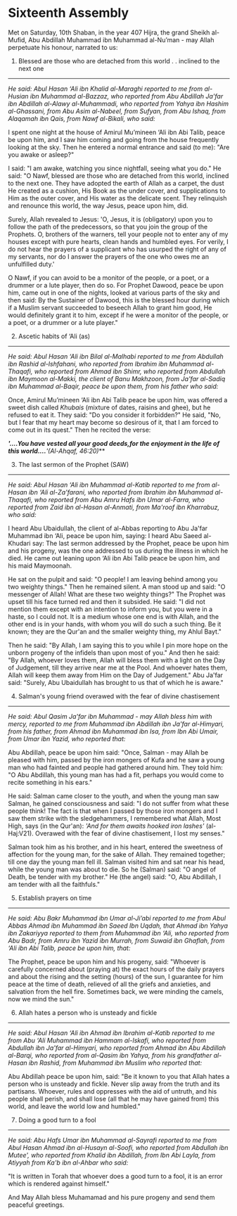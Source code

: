 Sixteenth Assembly
==================

Met on Saturday, 10th Shaban, in the year 407 Hijra, the grand Sheikh
al-Mufid, Abu Abdillah Muhammad ibn Muhammad al-Nu’man - may Allah
perpetuate his honour, narrated to us:

1. Blessed are those who are detached from this world . . inclined to the next one
----------------------------------------------------------------------------------

*He said: Abul Hasan ‘Ali ibn Khalid al-Maraghi reported to me from
al-Husian ibn Muhammad al-Bazzaz, who reported from Abu Abdillah Ja'far
ibn Abdillah al-Alawy al-Muhammadi, who reported from Yahya ibn Hashim
al-Ghassani, from Abu Asim al-Nabeel, from Sufyan, from Abu Ishaq, from
Alaqamah ibn Qais, from Nawf al-Bikali, who said:*

I spent one night at the house of Amirul Mu’mineen ‘Ali ibn Abi Talib,
peace be upon him, and I saw him coming and going from the house
frequently looking at the sky. Then he entered a normal entrance and
said (to me): "Are you awake or asleep?"

I said: "I am awake, watching you since nightfall, seeing what you do."
He said: "O Nawf, blessed are those who are detached from this world,
inclined to the next one. They have adopted the earth of Allah as a
carpet, the dust He created as a cushion, His Book as the under cover,
and supplications to Him as the outer cover, and His water as the
delicate scent. They relinquish and renounce this world, the way Jesus,
peace upon him, did.

Surely, Allah revealed to Jesus: 'O, Jesus, it is (obligatory) upon you
to follow the path of the predecessors, so that you join the group of
the Prophets. O, brothers of the warners, tell your people not to enter
any of my houses except with pure hearts, clean hands and humbled eyes.
For verily, I do not hear the prayers of a supplicant who has usurped
the right of any of my servants, nor do I answer the prayers of the one
who owes me an unfulfilled duty.'

O Nawf, if you can avoid to be a monitor of the people, or a poet, or a
drummer or a lute player, then do so. For Prophet Dawood, peace be upon
him, came out in one of the nights, looked at various parts of the sky
and then said: By the Sustainer of Dawood, this is the blessed hour
during which if a Muslim servant succeeded to beseech Allah to grant him
good, He would definitely grant it to him, except if he were a monitor
of the people, or a poet, or a drummer or a lute player."

2. Ascetic habits of ‘Ali (as)
------------------------------

*He said: Abul Hasan ‘Ali ibn Bilal al-Malhabi reported to me from
Abdullah ibn Rashid al-Ishfahani, who reported from Ibrahim ibn Muhammad
al-Thaqafi, who reported from Ahmad ibn Shimr, who reported from
Abdullah ibn Maymoon al-Makki, the client of Banu Makhzoon, from Ja'far
al-Sadiq ibn Muhammad al-Baqir, peace be upon them, from his father who
said:*

Once, Amirul Mu’mineen ‘Ali ibn Abi Talib peace be upon him, was offered
a sweet dish called *Khubais* (mixture of dates, raisins and ghee), but
he refused to eat it. They said: "Do you consider it forbidden?" He
said, "No, but I fear that my heart may become so desirous of it, that I
am forced to come out in its quest." Then he recited the verse:

***'....You have vested all your good deeds,for the enjoyment in the
life of this world....**'**(Al-Ahqaf, 46:20)***

3. The last sermon of the Prophet (SAW)
---------------------------------------

*He said: Abul Hasan ‘Ali ibn Muhammad al-Katib reported to me from
al-Hasan ibn ‘Ali al-Za'farani, who reported from Ibrahim ibn Muhammad
al-Thaqafi, who reported from Abu Amru Hafs ibn Umar al-Farra, who
reported from Zaid ibn al-Hasan al-Anmati, from Ma'roof ibn Kharrabuz,
who said:*

I heard Abu Ubaidullah, the client of al-Abbas reporting to Abu Ja'far
Muhammad ibn ‘Ali, peace be upon him, saying: I heard Abu Saeed
al-Khudari say: The last sermon addressed by the Prophet, peace be upon
him and his progeny, was the one addressed to us during the illness in
which he died. He came out leaning upon ‘Ali ibn Abi Talib peace be upon
him, and his maid Maymoonah.

He sat on the pulpit and said: "O people! I am leaving behind among you
two weighty things." Then he remained silent. A man stood up and said:
"O messenger of Allah! What are these two weighty things?" The Prophet
was upset till his face turned red and then it subsided. He said: "I did
not mention them except with an intention to inform you, but you were in
a haste, so I could not. It is a medium whose one end is with Allah, and
the other end is in your hands, with whom you will do such a such thing.
Be it known; they are the Qur'an and the smaller weighty thing, my Ahlul
Bayt."

Then he said: "By Allah, I am saying this to you while I pin more hope
on the unborn progeny of the infidels than upon most of you." And then
he said: "By Allah, whoever loves them, Allah will bless them with a
light on the Day of Judgement, till they arrive near me at the Pool. And
whoever hates them, Allah will keep them away from Him on the Day of
Judgement." Abu Ja'far said: "Surely, Abu Ubaidullah has brought to us
that of which he is aware."

4. Salman's young friend overawed with the fear of divine chastisement
----------------------------------------------------------------------

*He said: Abul Qasim Ja'far ibn Muhammad - may Allah bless him with
mercy, reported to me from Muhammad ibn Abdillah ibn Ja'far al-Himyari,
from his father, from Ahmad ibn Muhammad ibn Isa, from Ibn Abi Umair,
from Umar ibn Yazid, who reported that:*

Abu Abdillah, peace be upon him said: "Once, Salman - may Allah be
pleased with him, passed by the iron mongers of Kufa and he saw a young
man who had fainted and people had gathered around him. They told him:
"O Abu Abdillah, this young man has had a fit, perhaps you would come to
recite something in his ears."

He said: Salman came closer to the youth, and when the young man saw
Salman, he gained consciousness and said: "I do not suffer from what
these people think! The fact is that when I passed by those iron mongers
and I saw them strike with the sledgehammers, I remembered what Allah,
Most High, says (in the Qur'an): *'And for them awaits hooked iron
lashes'* (al-Haj:V21). Overawed with the fear of divine chastisement, I
lost my senses."

Salman took him as his brother, and in his heart, entered the sweetness
of affection for the young man, for the sake of Allah. They remained
together; till one day the young man fell ill. Salman visited him and
sat near his head, while the young man was about to die. So he (Salman)
said: "O angel of Death, be tender with my brother." He (the angel)
said: "O, Abu Abdillah, I am tender with all the faithfuls."

5. Establish prayers on time
----------------------------

*He said: Abu Bakr Muhammad ibn Umar al-Ji’abi reported to me from Abul
Abbas Ahmad ibn Muhammad ibn Saeed Ibn Uqdah, that Ahmad ibn Yahya ibn
Zakariyya reported to them from Muhammad ibn ‘Ali, who reported from Abu
Badr, from Amru ibn Yazid ibn Murrah, from Suwaid ibn Ghaflah, from ‘Ali
ibn Abi Talib, peace be upon him, that:*

The Prophet, peace be upon him and his progeny, said: "Whoever is
carefully concerned about (praying at) the exact hours of the daily
prayers and about the rising and the setting (hours) of the sun, I
guarantee for him peace at the time of death, relieved of all the griefs
and anxieties, and salvation from the hell fire. Sometimes back, we were
minding the camels, now we mind the sun."

6. Allah hates a person who is unsteady and fickle
--------------------------------------------------

*He said: Abul Hasan ‘Ali ibn Ahmad ibn Ibrahim al-Katib reported to me
from Abu ‘Ali Muhammad ibn Hammam al-Iskafi, who reported from Abdullah
ibn Ja'far al-Himyari, who* *reported from Ahmad ibn Abu Abdillah
al-Barqi, who reported from al-Qasim ibn Yahya, from his grandfather
al-Hasan ibn Rashid, from Muhammad ibn Muslim who reported that:*

Abu Abdillah peace be upon him, said: "Be it known to you that Allah
hates a person who is unsteady and fickle. Never slip away from the
truth and its partisans. Whoever, rules and oppresses with the aid of
untruth, and his people shall perish, and shall lose (all that he may
have gained from) this world, and leave the world low and humbled."

7. Doing a good turn to a fool
------------------------------

*He said: Abu Hafs Umar ibn Muhammad al-Sayrafi reported to me from Abul
Hasan Ahmad ibn al-Husayn al-Soofi, who reported from Abdullah ibn
Mutee', who reported from Khalid ibn Abdillah, from Ibn Abi Layla, from
Atiyyah from Ka'b ibn al-Ahbar who said:*

"It is written in Torah that whoever does a good turn to a fool, it is
an error which is rendered against himself."

And May Allah bless Muhamamad and his pure progeny and send them
peaceful greetings.



